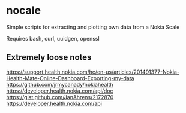 # nocale
Simple scripts for extracting and plotting own data from a Nokia Scale

Requires bash, curl, uuidgen, openssl

## Extremely loose notes

https://support.health.nokia.com/hc/en-us/articles/201491377-Nokia-Health-Mate-Online-Dashboard-Exporting-my-data
https://github.com/jrmycanady/nokiahealth
https://developer.health.nokia.com/api/doc
https://gist.github.com/JanAhrens/2172870
https://developer.health.nokia.com/api
